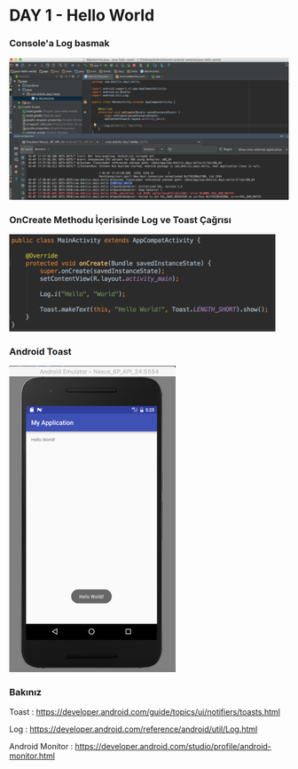 # DAY 1 - Hello World

### Console'a Log basmak

![](screenshots/ss_log.png)

### OnCreate Methodu İçerisinde Log ve Toast Çağrısı

<img src="screenshots/ss_toast.png" width="480">

### Android Toast

<img src="screenshots/ss_toast_emulator.png" width="300">

### Bakınız
Toast : https://developer.android.com/guide/topics/ui/notifiers/toasts.html

Log : https://developer.android.com/reference/android/util/Log.html

Android Monitor : https://developer.android.com/studio/profile/android-monitor.html
